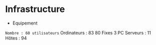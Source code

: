 # Infrastructure 

* Equipement

`Nombre : 60 utilisateurs`
Ordinateurs : 83 
80 Fixes 
3 PC 
Serveurs : 11 
Hôtes : 94  